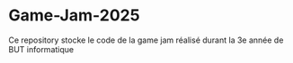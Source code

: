# Game-Jam-2025
Ce repository stocke le code de la game jam réalisé durant la 3e année de BUT informatique

